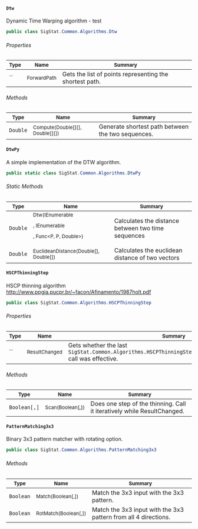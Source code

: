#### `Dtw`

Dynamic Time Warping algorithm - test
```csharp
public class SigStat.Common.Algorithms.Dtw

```

###### Properties

| <sub>Type</sub> | <sub>Name</sub> | <sub>Summary</sub> | 
| ---- | ---- | ---- | 
| `` | <sub>ForwardPath</sub> | Gets the list of points representing the shortest path. | 


###### Methods

| <sub>Type</sub> | <sub>Name</sub> | <sub>Summary</sub> | 
| ---- | ---- | ---- | 
| `Double` | <sub>Compute(Double[][], Double[][])</sub> | Generate shortest path between the two sequences. | 


#### `DtwPy`

A simple implementation of the DTW algorithm.
```csharp
public static class SigStat.Common.Algorithms.DtwPy

```

###### Static Methods

| <sub>Type</sub> | <sub>Name</sub> | <sub>Summary</sub> | 
| ---- | ---- | ---- | 
| `Double` | <sub>Dtw(IEnumerable<P>, IEnumerable<P>, Func<P, P, Double>)</sub> | Calculates the distance between two time sequences | 
| `Double` | <sub>EuclideanDistance(Double[], Double[])</sub> | Calculates the euclidean distance of two vectors | 


#### `HSCPThinningStep`

HSCP thinning algorithm  http://www.ppgia.pucpr.br/~facon/Afinamento/1987holt.pdf
```csharp
public class SigStat.Common.Algorithms.HSCPThinningStep

```

###### Properties

| <sub>Type</sub> | <sub>Name</sub> | <sub>Summary</sub> | 
| ---- | ---- | ---- | 
| `` | <sub>ResultChanged</sub> | Gets whether the last `SigStat.Common.Algorithms.HSCPThinningStep.Scan(System.Boolean[0:,0:])` call was effective. | 


###### Methods

| <sub>Type</sub> | <sub>Name</sub> | <sub>Summary</sub> | 
| ---- | ---- | ---- | 
| `Boolean[,]` | <sub>Scan(Boolean[,])</sub> | Does one step of the thinning. Call it iteratively while ResultChanged. | 


#### `PatternMatching3x3`

Binary 3x3 pattern matcher with rotating option.
```csharp
public class SigStat.Common.Algorithms.PatternMatching3x3

```

###### Methods

| <sub>Type</sub> | <sub>Name</sub> | <sub>Summary</sub> | 
| ---- | ---- | ---- | 
| `Boolean` | <sub>Match(Boolean[,])</sub> | Match the 3x3 input with the 3x3 pattern. | 
| `Boolean` | <sub>RotMatch(Boolean[,])</sub> | Match the 3x3 input with the 3x3 pattern from all 4 directions. | 


